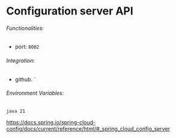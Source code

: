 # Configuration server API

###### Functionalities:
 * port:
 ` 8002
 `
  ###### Integration:
   * github.
            `
######  Environment Variables:

 ``` 
java 21
```

https://docs.spring.io/spring-cloud-config/docs/current/reference/html/#_spring_cloud_config_server

